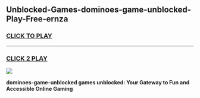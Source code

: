 
## Unblocked-Games-dominoes-game-unblocked-Play-Free-ernza
<h3>
<a href="https://premium76.site?title=dominoes-game-unblocked&ref=10A">CLICK TO PLAY</a></h3>
<hr>

<h3>
<a href="https://premium76.site?title=dominoes-game-unblocked&ref=10A">CLICK 2 PLAY</a>
  
</h3>

<a href="https://premium76.site?title=dominoes-game-unblocked&ref=10A"><img src="https://clearcache.store/games.png"></a>


**dominoes-game-unblocked games unblocked: Your Gateway to Fun and Accessible Online Gaming**
